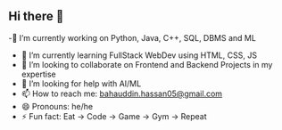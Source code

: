 ## Hi there 👋


-🔭 I’m currently working on Python, Java, C++, SQL, DBMS and ML
- 🌱 I’m currently learning FullStack WebDev using HTML, CSS, JS
- 👯 I’m looking to collaborate on Frontend and Backend Projects in my expertise
- 🤔 I’m looking for help with AI/ML
- 📫 How to reach me: bahauddin.hassan05@gmail.com
- 😄 Pronouns: he/he
- ⚡ Fun fact: Eat -> Code -> Game -> Gym -> Repeat

